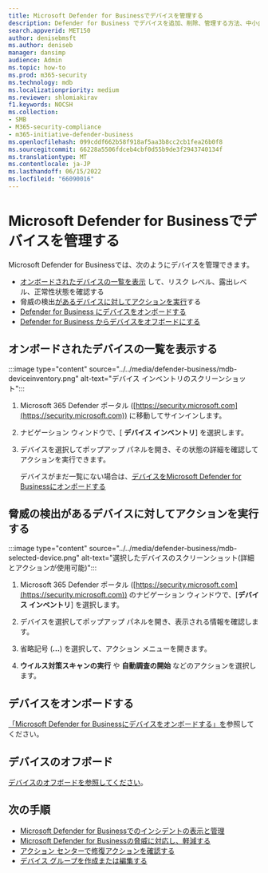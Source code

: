 ```yaml
---
title: Microsoft Defender for Businessでデバイスを管理する
description: Defender for Business でデバイスを追加、削除、管理する方法、中小企業向けのエンドポイント保護について説明します。
search.appverid: MET150
author: denisebmsft
ms.author: deniseb
manager: dansimp
audience: Admin
ms.topic: how-to
ms.prod: m365-security
ms.technology: mdb
ms.localizationpriority: medium
ms.reviewer: shlomiakirav
f1.keywords: NOCSH
ms.collection:
- SMB
- M365-security-compliance
- m365-initiative-defender-business
ms.openlocfilehash: 099cddf662b58f918af5aa3b8cc2cb1fea26b0f8
ms.sourcegitcommit: 66228a5506fdceb4cbf0d55b9de3f2943740134f
ms.translationtype: MT
ms.contentlocale: ja-JP
ms.lasthandoff: 06/15/2022
ms.locfileid: "66090016"
---
```

# <a name="manage-devices-in-microsoft-defender-for-business"></a>Microsoft Defender for Businessでデバイスを管理する

Microsoft Defender for Businessでは、次のようにデバイスを管理できます。

- [オンボードされたデバイスの一覧を表示](#view-the-list-of-onboarded-devices) して、リスク レベル、露出レベル、正常性状態を確認する
- 脅威の検出[があるデバイスに対してアクションを実行](#take-action-on-a-device-that-has-threat-detections)する
- [Defender for Business にデバイスをオンボードする](#onboard-a-device)  
- [Defender for Business からデバイスをオフボードにする](#offboard-a-device)


## <a name="view-the-list-of-onboarded-devices"></a>オンボードされたデバイスの一覧を表示する

:::image type="content" source="../../media/defender-business/mdb-deviceinventory.png" alt-text="デバイス インベントリのスクリーンショット":::

1. Microsoft 365 Defender ポータル ([https://security.microsoft.com](https://security.microsoft.com)) に移動してサインインします。

2. ナビゲーション ウィンドウで、[ **デバイス インベントリ**] を選択します。

3. デバイスを選択してポップアップ パネルを開き、その状態の詳細を確認してアクションを実行できます。 

   デバイスがまだ一覧にない場合は、[デバイスをMicrosoft Defender for Businessにオンボードする](mdb-onboard-devices.md)

## <a name="take-action-on-a-device-that-has-threat-detections"></a>脅威の検出があるデバイスに対してアクションを実行する

:::image type="content" source="../../media/defender-business/mdb-selected-device.png" alt-text="選択したデバイスのスクリーンショット(詳細とアクションが使用可能)":::

1. Microsoft 365 Defender ポータル ([https://security.microsoft.com](https://security.microsoft.com)) のナビゲーション ウィンドウで、[**デバイス インベントリ**] を選択します。 

2. デバイスを選択してポップアップ パネルを開き、表示される情報を確認します。

3. 省略記号 (**...**) を選択して、アクション メニューを開きます。 

4. **ウイルス対策スキャンの実行** や **自動調査の開始** などのアクションを選択します。 

## <a name="onboard-a-device"></a>デバイスをオンボードする

[「Microsoft Defender for Businessにデバイスをオンボードする」を](mdb-onboard-devices.md)参照してください。

## <a name="offboard-a-device"></a>デバイスのオフボード

[デバイスのオフボードを参照してください](mdb-offboard-devices.md)。

## <a name="next-steps"></a>次の手順

- [Microsoft Defender for Businessでのインシデントの表示と管理](mdb-view-manage-incidents.md)
- [Microsoft Defender for Businessの脅威に対応し、軽減する](mdb-respond-mitigate-threats.md)
- [アクション センターで修復アクションを確認する](mdb-review-remediation-actions.md)
- [デバイス グループを作成または編集する](mdb-create-edit-device-groups.md)